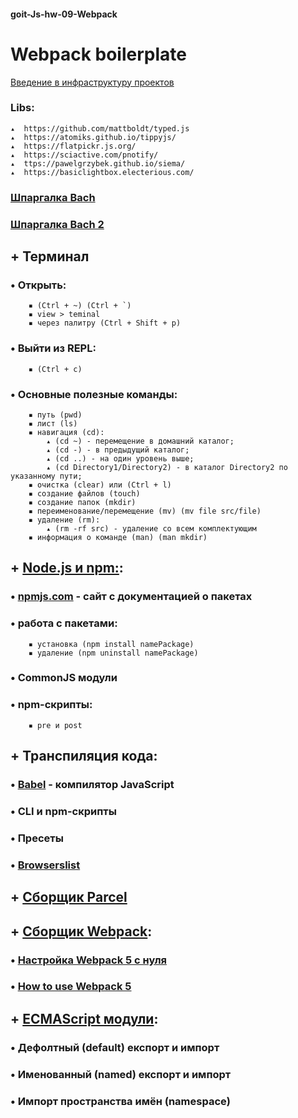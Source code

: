 #### goit-Js-hw-09-Webpack

# Webpack boilerplate


[Введение в инфраструктуру проектов](https://youtu.be/XpPC4QBCfo4)

  
 ### Libs:
    ▴  https://github.com/mattboldt/typed.js
    ▴  https://atomiks.github.io/tippyjs/
    ▴  https://flatpickr.js.org/
    ▴  https://sciactive.com/pnotify/
    ▴  ttps://pawelgrzybek.github.io/siema/
    ▴  https://basiclightbox.electerious.com/


   ###  [Шпаргалка Bach](https://tproger.ru/translations/bash-cheatsheet/)
   ###  [Шпаргалка Bach 2](https://habr.com/ru/company/ruvds/blog/445270/)
   
   ## + Терминал
   ### • Открыть:
        ▪ (Ctrl + ~) (Ctrl + `)
        ▪ view > teminal
        ▪ через палитру (Ctrl + Shift + p)
   ### • Выйти из REPL:
        ▪ (Ctrl + c)
   ### • Основные полезные команды:
        ▪ путь (pwd)
        ▪ лист (ls)
        ▪ навигация (cd): 
            ▴ (cd ~) - перемещение в домашний каталог; 
            ▴ (cd -) - в предыдущий каталог; 
            ▴ (cd ..) - на один уровень выше;
            ▴ (cd Directory1/Directory2) - в каталог Directory2 по указанному пути;  
        ▪ очистка (clear) или (Ctrl + l)
        ▪ создание файлов (touch)
        ▪ создание папок (mkdir)
        ▪ переименование/перемещение (mv) (mv file src/file)
        ▪ удаление (rm):  
            ▴ (rm -rf src) - удаление со всем комплектующим 
        ▪ информация о команде (man) (man mkdir)

## + [Node.js и npm:](https://nodejs.org/en/about/):
   ### • [npmjs.com](https://www.npmjs.com/) - сайт с документацией о пакетах
   ### • работа с пакетами:
        ▪ установка (npm install namePackage)
        ▪ удаление (npm uninstall namePackage)
   ### • CommonJS модули
   ### • npm-скрипты:
        ▪ pre и post

## + Транспиляция кода:
   ### • [Babel](https://babeljs.io/) - компилятор JavaScript
   ### • CLI и npm-скрипты
   ### • Пресеты
   ### • [Browserslist](https://github.com/browserslist/browserslist) 

## + [Сборщик Parcel](https://parceljs.org/)

## + [Сборщик Webpack](https://webpack.js.org/):
   ### • [Настройка Webpack 5 с нуля](https://habr.com/ru/post/524260/)
   ### • [How to use Webpack 5](https://www.taniarascia.com/how-to-use-webpack/)

## + [ECMAScript модули](https://exploringjs.com/es6/ch_modules.html):
   ### • Дефолтный (default) експорт и импорт
   ### • Именованный (named) експорт и импорт
   ### • Импорт пространства имён (namespace)

